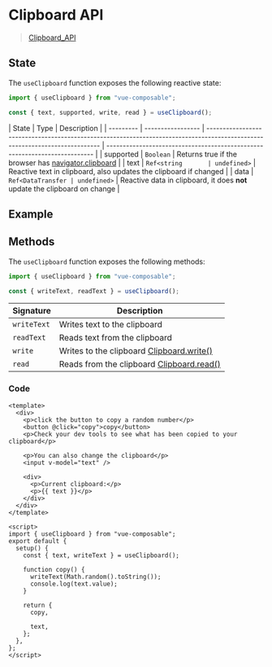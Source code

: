 # Clipboard API

> [Clipboard_API](https://developer.mozilla.org/en-US/docs/Web/API/Clipboard_API)

## State

The `useClipboard` function exposes the following reactive state:

```js
import { useClipboard } from "vue-composable";

const { text, supported, write, read } = useClipboard();
```

| State     | Type              | Description                                                                                                                 |
| --------- | ----------------- | --------------------------------------------------------------------------------------------------------------------------- | -------------------------------------------------------------------------- |
| supported | `Boolean`         | Returns true if the browser has [navigator.clipboard](https://developer.mozilla.org/en-US/docs/Web/API/Navigator/clipboard) |
| text      | `Ref<string       | undefined>`                                                                                                                 | Reactive text in clipboard, also updates the clipboard if changed          |
| data      | `Ref<DataTransfer | undefined>`                                                                                                                 | Reactive data in clipboard, it does **not** update the clipboard on change |

## Example

<ClientOnly>
  <clipboard-example/>
</ClientOnly>

## Methods

The `useClipboard` function exposes the following methods:

```js
import { useClipboard } from "vue-composable";

const { writeText, readText } = useClipboard();
```

| Signature   | Description                                                                                                   |
| ----------- | ------------------------------------------------------------------------------------------------------------- |
| `writeText` | Writes text to the clipboard                                                                                  |
| `readText`  | Reads text from the clipboard                                                                                 |
| `write`     | Writes to the clipboard [Clipboard.write()](https://developer.mozilla.org/en-US/docs/Web/API/Clipboard/write) |
| `read`      | Reads from the clipboard [Clipboard.read()](https://developer.mozilla.org/en-US/docs/Web/API/Clipboard/read)  |

### Code

```vue
<template>
  <div>
    <p>click the button to copy a random number</p>
    <button @click="copy">copy</button>
    <p>Check your dev tools to see what has been copied to your clipboard</p>

    <p>You can also change the clipboard</p>
    <input v-model="text" />

    <div>
      <p>Current clipboard:</p>
      <p>{{ text }}</p>
    </div>
  </div>
</template>

<script>
import { useClipboard } from "vue-composable";
export default {
  setup() {
    const { text, writeText } = useClipboard();

    function copy() {
      writeText(Math.random().toString());
      console.log(text.value);
    }

    return {
      copy,

      text,
    };
  },
};
</script>
```
